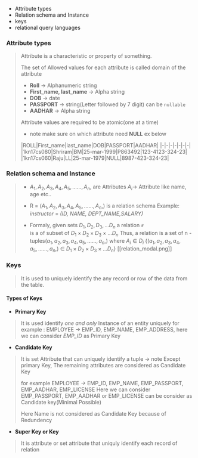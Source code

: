 
- Attribute types
- Relation schema and Instance
- keys
- relational query languages

### Attribute types

>Attribute is a characteristic or property of something. 
>
>The set of Allowed values for each attribute is called domain  of the attribute
>	
>	- **Roll**  -> Alphanumeric string
>	- **First_name, last_name** -> Alpha string
>	- **DOB** -> date
>	- **PASSPORT** -> string(Letter followed by 7 digit) can be `nullable`
>	- **AADHAR** -> Alpha string 
>
>Attribute values are required to be atomic(one at a time)
>
>* note make sure on which attribute need **NULL** ex below
>
> |ROLL|First_name|last_name|DOB|PASSPORT|AADHAR|
> |-|-|-|-|-|-|-|
> |1kn17cs080|Shriram|BM|25-mar-1999|P863492|123-4123-324-23|
> |1kn17cs060|Raju|LL|25-mar-1979|NULL|8987-423-324-23|


### Relation schema and Instance

>- $A_1, A_2,A_3,A_4,A_5,......,A_n,$  are Attributes  $A_i$-> Attribute like name, age etc..
>
>- R = ($A_1, A_2,A_3,A_4,A_5,......,A_n,$) is a relation schema
>		Example: 
>		*instructor* = *(ID, NAME, DEPT_NAME,SALARY)*
>
>- Formaly, given sets $D_1, D_2, D_3,...D_n$  a relation **`r`**   
>	is a of subset of $D_1\times D_2\times D_3\times...D_n$
>	Thus,  a relation is a set of n -tuples($a_1, a_2,a_3,a_4,a_5,......,a_n,$) 
>	where $A_i \in D_i$
>	{($a_1, a_2,a_3,a_4,a_5,......,a_n,$) $\in$ $D_1\times D_2\times D_3\times...D_n$}
>[[relation_modal.png]]


### Keys
>It is used to uniquely identify the any record or row of the data from the table.

#### Types of Keys

- **Primary Key**
>It is used identify *one and only* Instance of an entity uniquely
>for example :
> EMPLOYEE -> EMP_ID, EMP_NAME, EMP_ADDRESS, here we can consider *EMP_ID* as Primary Key 

- **Candidate Key**
>It is set Attribute that can uniquely identify a tuple
>-> note Except primary Key, The remaining attributes are considered as Candidate Key
>
>for example
>EMPLOYEE -> EMP_ID, EMP_NAME, EMP_PASSPORT, EMP_AADHAR, EMP_LICENSE
>Here we can consider EMP_PASSPORT, EMP_AADHAR or EMP_LICENSE  can be consider as Candidate key(Minimal Possible)
>
>Here Name is not considered as Candidate Key because of Redundency

- **Super Key or Key**
>It is attribute or set attribute that uniquly identify each record of relation  